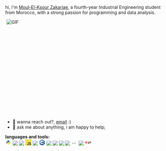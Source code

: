 
hi, i'm [Moul-El-Ksour Zakariae](https://www.linkedin.com/in/zakariae-moul-el-ksour-b35bb01b9/), a fourth-year Industrial Engineering student from Morocco, with a strong passion for programming and data analysis.



  <img align="right" alt="GIF" src="https://github.com/abhisheknaiidu/abhisheknaiidu/blob/master/code.gif?raw=true" width="500" height="320" />
  
- 💼 wanna reach out?, [email](mailto:moulelksourzakariae@gmail.com) :)
- 💬 ask me about anything, i am happy to help;

**languages and tools:**  
<code><img height="20" src="https://raw.githubusercontent.com/github/explore/80688e429a7d4ef2fca1e82350fe8e3517d3494d/topics/python/python.png"></code>
<code><img height="20" src="https://encrypted-tbn0.gstatic.com/images?q=tbn:ANd9GcSAJS55NI1qjx4cPdOgxhk54qStPDnr8KfPJt8GncI_Ow&s"></code>
<code><img height="20" src="https://cdn.freebiesupply.com/logos/large/2x/css3-logo-png-transparent.png"></code>
<code><img height="20" src="https://raw.githubusercontent.com/github/explore/80688e429a7d4ef2fca1e82350fe8e3517d3494d/topics/javascript/javascript.png"></code>
<code><img height="20" src="https://upload.wikimedia.org/wikipedia/commons/1/19/C_Logo.png"></code>
<code><img height="20" src="https://raw.githubusercontent.com/github/explore/80688e429a7d4ef2fca1e82350fe8e3517d3494d/topics/cpp/cpp.png"></code>
<code><img height="20" src="https://upload.wikimedia.org/wikipedia/commons/thumb/2/21/Matlab_Logo.png/800px-Matlab_Logo.png"></code>
<code><img height="20" src="https://upload.wikimedia.org/wikipedia/commons/thumb/1/1b/R_logo.svg/640px-R_logo.svg.png"></code>
<code><img height="20" src="https://www.djangoproject.com/m/img/logos/django-logo-positive.png"></code>
<code><img height="20" src="https://www.innozant.com/wp-content/uploads/2023/05/oracle-sql.jpg"></code>
<code><img height="20" src="https://raw.githubusercontent.com/github/explore/80688e429a7d4ef2fca1e82350fe8e3517d3494d/topics/mysql/mysql.png"></code>
<code><img height="20" src="https://encrypted-tbn0.gstatic.com/images?q=tbn:ANd9GcQIIkjVbRk028fGJHoac9stSXspiITjbwiwrzZ_W0OmqQ&s"></code>
<code><img height="20" src="https://raw.githubusercontent.com/github/explore/80688e429a7d4ef2fca1e82350fe8e3517d3494d/topics/git/git.png"></code>







